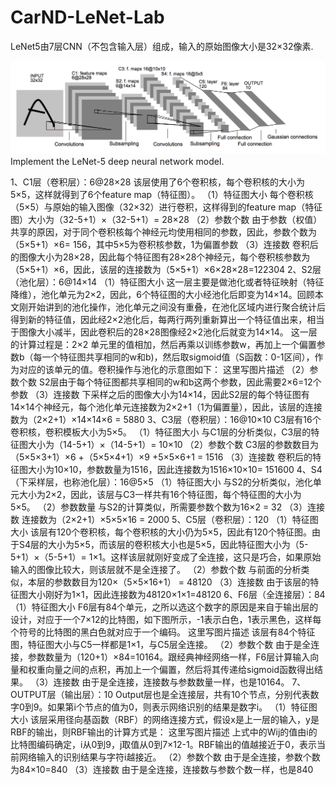 # CarND-LeNet-Lab
LeNet5由7层CNN（不包含输入层）组成，输入的原始图像大小是32×32像素.

![LeNet-5 Architecture](lenet.png)
Implement the LeNet-5 deep neural network model.

1、C1层（卷积层）：6@28×28
该层使用了6个卷积核，每个卷积核的大小为5×5，这样就得到了6个feature map（特征图）。
（1）特征图大小
每个卷积核（5×5）与原始的输入图像（32×32）进行卷积，这样得到的feature map（特征图）大小为（32-5+1）×（32-5+1）= 28×28
（2）参数个数
由于参数（权值）共享的原因，对于同个卷积核每个神经元均使用相同的参数，因此，参数个数为（5×5+1）×6= 156，其中5×5为卷积核参数，1为偏置参数
（3）连接数
卷积后的图像大小为28×28，因此每个特征图有28×28个神经元，每个卷积核参数为（5×5+1）×6，因此，该层的连接数为（5×5+1）×6×28×28=122304
2、S2层（池化层）：6@14×14
（1）特征图大小
这一层主要是做池化或者特征映射（特征降维），池化单元为2×2，因此，6个特征图的大小经池化后即变为14×14。回顾本文刚开始讲到的池化操作，池化单元之间没有重叠，在池化区域内进行聚合统计后得到新的特征值，因此经2×2池化后，每两行两列重新算出一个特征值出来，相当于图像大小减半，因此卷积后的28×28图像经2×2池化后就变为14×14。
这一层的计算过程是：2×2 单元里的值相加，然后再乘以训练参数w，再加上一个偏置参数b（每一个特征图共享相同的w和b)，然后取sigmoid值（S函数：0-1区间），作为对应的该单元的值。卷积操作与池化的示意图如下：
这里写图片描述
（2）参数个数
S2层由于每个特征图都共享相同的w和b这两个参数，因此需要2×6=12个参数
（3）连接数
下采样之后的图像大小为14×14，因此S2层的每个特征图有14×14个神经元，每个池化单元连接数为2×2+1（1为偏置量），因此，该层的连接数为（2×2+1）×14×14×6 = 5880
3、C3层（卷积层）：16@10×10
C3层有16个卷积核，卷积模板大小为5×5。
（1）特征图大小
与C1层的分析类似，C3层的特征图大小为（14-5+1）×（14-5+1）= 10×10
（2）参数个数
C3层的参数数目为（5×5×3+1）×6 +（5×5×4+1）×9 +5×5×6+1 = 1516
（3）连接数
卷积后的特征图大小为10×10，参数数量为1516，因此连接数为1516×10×10= 151600
4、S4（下采样层，也称池化层）：16@5×5
（1）特征图大小
与S2的分析类似，池化单元大小为2×2，因此，该层与C3一样共有16个特征图，每个特征图的大小为5×5。
（2）参数数量
与S2的计算类似，所需要参数个数为16×2 = 32
（3）连接数
连接数为（2×2+1）×5×5×16 = 2000
5、C5层（卷积层）：120
（1）特征图大小
该层有120个卷积核，每个卷积核的大小仍为5×5，因此有120个特征图。由于S4层的大小为5×5，而该层的卷积核大小也是5×5，因此特征图大小为（5-5+1）×（5-5+1）= 1×1。这样该层就刚好变成了全连接，这只是巧合，如果原始输入的图像比较大，则该层就不是全连接了。
（2）参数个数
与前面的分析类似，本层的参数数目为120×（5×5×16+1） = 48120
（3）连接数
由于该层的特征图大小刚好为1×1，因此连接数为48120×1×1=48120
6、F6层（全连接层）：84
（1）特征图大小
F6层有84个单元，之所以选这个数字的原因是来自于输出层的设计，对应于一个7×12的比特图，如下图所示，-1表示白色，1表示黑色，这样每个符号的比特图的黑白色就对应于一个编码。
这里写图片描述
该层有84个特征图，特征图大小与C5一样都是1×1，与C5层全连接。
（2）参数个数
由于是全连接，参数数量为（120+1）×84=10164。跟经典神经网络一样，F6层计算输入向量和权重向量之间的点积，再加上一个偏置，然后将其传递给sigmoid函数得出结果。
（3）连接数
由于是全连接，连接数与参数数量一样，也是10164。
7、OUTPUT层（输出层）：10
Output层也是全连接层，共有10个节点，分别代表数字0到9。如果第i个节点的值为0，则表示网络识别的结果是数字i。
（1）特征图大小
该层采用径向基函数（RBF）的网络连接方式，假设x是上一层的输入，y是RBF的输出，则RBF输出的计算方式是：
这里写图片描述
上式中的Wij的值由i的比特图编码确定，i从0到9，j取值从0到7×12-1。RBF输出的值越接近于0，表示当前网络输入的识别结果与字符i越接近。
（2）参数个数
由于是全连接，参数个数为84×10=840
（3）连接数
由于是全连接，连接数与参数个数一样，也是840

